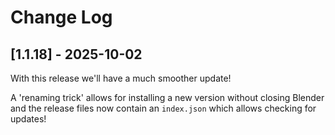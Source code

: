 # Change Log

## [1.1.18] - 2025-10-02

With this release we'll have a much smoother update!

A 'renaming trick' allows for installing a new version without closing Blender
and the release files now contain an `index.json` which allows checking for updates!